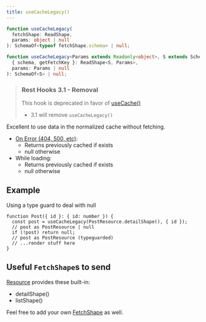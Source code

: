 ```yaml
---
title: useCacheLegacy()
---
```


<!--DOCUSAURUS_CODE_TABS-->
<!--Type-->

```typescript
function useCacheLegacy(
  fetchShape: ReadShape,
  params: object | null
): SchemaOf<typeof fetchShape.schema> | null;
```

<!--With Generics-->

```typescript
function useCacheLegacy<Params extends Readonly<object>, S extends Schema>(
  { schema, getFetchKey }: ReadShape<S, Params>,
  params: Params | null
): SchemaOf<S> | null;
```

<!--END_DOCUSAURUS_CODE_TABS-->

> ### Rest Hooks 3.1 - Removal
>
> This hook is deprecated in favor of [useCache()](./useCache)
>
> - 3.1 will remove `useCacheLegacy()`

Excellent to use data in the normalized cache without fetching.

- [On Error (404, 500, etc)](https://www.restapitutorial.com/httpstatuscodes.html):
  - Returns previously cached if exists
  - null otherwise
- While loading:
  - Returns previously cached if exists
  - null otherwise

## Example

Using a type guard to deal with null

```tsx
function Post({ id }: { id: number }) {
  const post = useCacheLegacy(PostResource.detailShape(), { id });
  // post as PostResource | null
  if (!post) return null;
  // post as PostResource (typeguarded)
  // ...render stuff here
}
```

## Useful `FetchShape`s to send

[Resource](./Resource.md#provided-and-overridable-methods) provides these built-in:

- detailShape()
- listShape()

Feel free to add your own [FetchShape](./FetchShape.md) as well.
